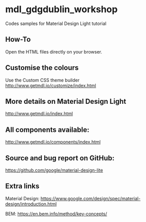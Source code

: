 # mdl_gdgdublin_workshop
Codes samples for Material Design Light tutorial

## How-To
Open the HTML files directly on your browser.

## Customise the colours
Use the Custom CSS theme builder
http://www.getmdl.io/customize/index.html

## More details on Material Design Light
http://www.getmdl.io/index.html

## All components available:
http://www.getmdl.io/components/index.html

## Source and bug report on GitHub:
https://github.com/google/material-design-lite

## Extra links
Material Design: https://www.google.com/design/spec/material-design/introduction.html

BEM: https://en.bem.info/method/key-concepts/
